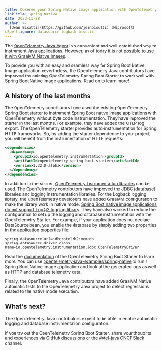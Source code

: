 ```yaml
---
title: Observe your Spring Native image application with OpenTelemetry
linkTitle: Spring Native
date: 2023-11-28
author: >-
  [Jean Bisutti](https://github.com/jeanbisutti) (Microsoft)
cSpell:ignore: datasource logback bisutti
---
```


The [OpenTelemetry Java Agent]([/docs/instrumentation/java/automatic/](https://opentelemetry.io/docs/instrumentation/java/automatic/)) is a convenient and well-established way to instrument Java applications. However, as of today [it is not possible to use it with GraalVM Native Images](https://github.com/oracle/graal/issues/1065). 

To provide you with an easy and seamless way for Spring Boot Native Image application nevertheless, the OpenTelemetry Java contributors have improved the existing OpenTelemetry Spring Boot Starter to work well with Spring Boot Native Image applications. Read on to learn more!

## A history of the last months

The OpenTelemetry contributors have used the existing OpenTelemetry Spring Boot
starter to instrument Spring Boot native image applications with OpenTelemetry
without byte code instrumentation. They have improved the starter in the last
months. For example, they have added the OTLP log export. The OpenTelemetry
starter provides auto-instrumentation for Spring HTTP frameworks. So, by adding
the starter dependency to your project, you will benefit from the
instrumentation of HTTP requests:

```xml
<dependencies>
  <dependency>
    <groupId>io.opentelemetry.instrumentation</groupId>
    <artifactId>opentelemetry-spring-boot-starter</artifactId>
    <version>1.32.0-alpha</version>
  </dependency>
</dependencies>
```

In addition to the starter,
[OpenTelemetry instrumentation libraries](https://opentelemetry.io/docs/instrumentation/java/manual/)
can be used. The OpenTelemetry contributors have improved the JDBC (database)
libraries and logging instrumentation libraries. For the Logback logging
library, the OpenTelemetry developers have added GraalVM configuration to make
the library work in native mode.
[Spring Boot native image applications do not support Log4j2 logging library](https://github.com/spring-projects/spring-boot/wiki/Spring-Boot-with-GraalVM).
They have also worked to reduce the configuration to set up the logging and
database instrumentation with the OpenTelemetry Starter. For example, if your
application does not declare DataSource bean, you enable the database by simply
adding two properties in the application.properties file:

```properties
spring.datasource.url=jdbc:otel:h2:mem:db
spring.datasource.driver-class-name=io.opentelemetry.instrumentation.jdbc.OpenTelemetryDriver
```

Read the
[documentation](https://opentelemetry.io/docs/instrumentation/java/automatic/spring-boot/)
of the OpenTelemetry Spring Boot Starter to learn more. You can use
[opentelemetry-java-examples/spring-native](https://github.com/open-telemetry/opentelemetry-java-examples/tree/main/spring-native)
to run a Spring Boot Native Image application and look at the generated logs as well as HTTP and database telemetry data. 

Finally, the OpenTelemetry Java contributors have added GraalVM Native automatic tests to the OpenTelemetry Java project to detect regressions related to the native mode execution.

## What’s next?

The OpenTelemetry Java contributors expect to be able to enable automatic logging and
database instrumentation configuration. 

If you try out the OpenTelemetry Spring Boot Starter, share your thoughts and experiences via [GitHub discussions](https://github.com/open-telemetry/opentelemetry-java/discussions) or the [#otel-java](https://cloud-native.slack.com/archives/C014L2KCTE3) [CNCF Slack](https://slack.cncf.io) channel.

[^1]: Spring Boot Native Image applications [do not support Log4j2 logging library](https://github.com/spring-projects/spring-boot/wiki/Spring-Boot-with-GraalVM).

